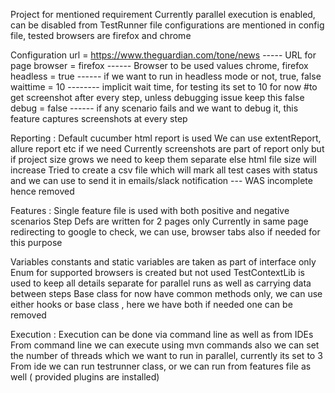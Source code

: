 Project for mentioned requirement
Currently parallel execution is enabled, can be disabled from TestRunner file
configurations are mentioned in config file, tested browsers are firefox and chrome

Configuration
url = https://www.theguardian.com/tone/news    ----- URL for page 
browser = firefox ------ Browser to be used values chrome, firefox
headless = true ------ if we want to run in headless mode or not, true, false
waittime = 10 -------- implicit wait time, for testing its set to 10 for now
#to get screenshot after every step, unless debugging issue keep this false
debug = false  ------ if any scenario fails and we want to debug it, this feature captures screenshots at every step



Reporting :
Default cucumber html report is used
We can use extentReport, allure report etc if we need
Currently screenshots are part of report only but if project size grows we need to keep them separate else html file size will increase
Tried to create a csv file which will mark all test cases with status and we can use to send it in emails/slack notification --- WAS incomplete hence removed


Features :
Single feature file is used with both positive and negative scenarios
Step Defs are written for 2 pages only
Currently in same page redirecting to google to check, we can use, browser tabs also if needed for this purpose

Variables
constants and static variables are taken as part of interface only
Enum for supported browsers is created but not used
TestContextLib is used to keep all details separate for parallel runs as well as carrying data between steps
Base class for now have common methods only, we can use either hooks or base class , here we have both if needed one can be removed

Execution :
Execution can be done via command line as well as from IDEs
From command line we can execute using mvn commands also we can set the number of threads which we want to run in parallel, currently its set to 3
From ide we can run testrunner class, or we can run from features file as well ( provided plugins are installed)

